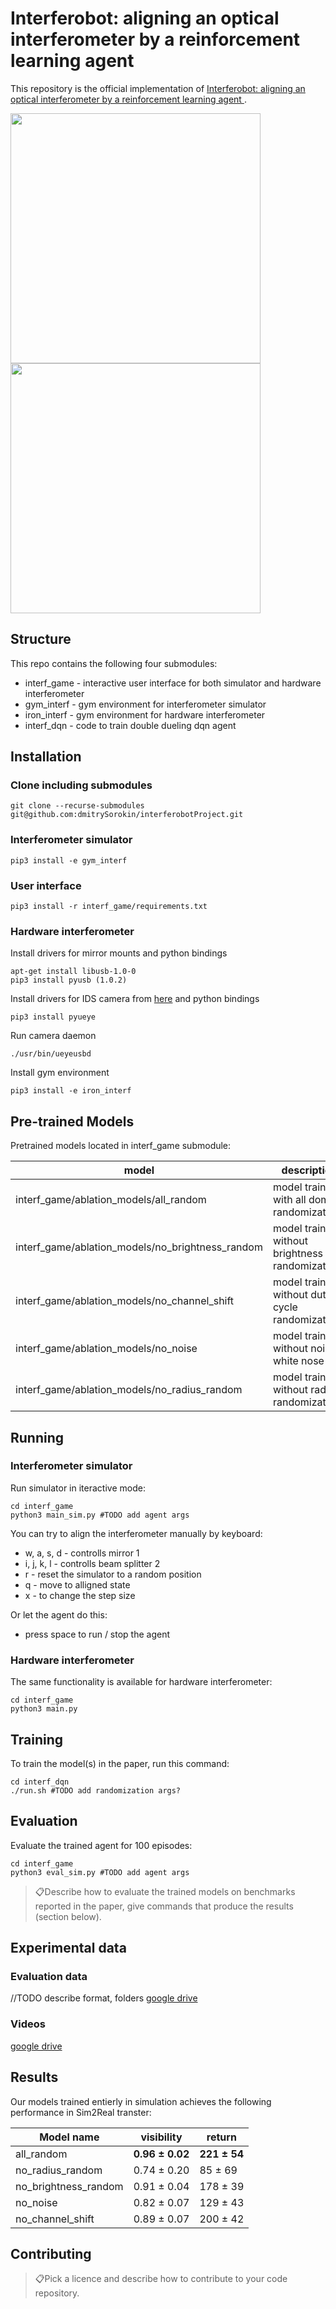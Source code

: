 # Interferobot: aligning an optical interferometer by a reinforcement learning agent 

This repository is the official implementation of [Interferobot: aligning an optical interferometer by a reinforcement learning agent ](http://arxiv.org/abs/2006.02252).

<p float="center">
    <img src="gif/0.gif" width="400"/>
    <img src="gif/2.gif" width="400"/>
</p>


## Structure
This repo contains the following four submodules:

* interf_game  -  interactive user interface for both simulator and hardware interferometer
* gym_interf    -  gym environment for interferometer simulator  
* iron_interf    -  gym environment for hardware interferometer
* interf_dqn    -  code to train double dueling dqn agent


## Installation

### Clone including submodules 
```
git clone --recurse-submodules git@github.com:dmitrySorokin/interferobotProject.git
```

### Interferometer simulator
```
pip3 install -e gym_interf
```
### User interface 
```
pip3 install -r interf_game/requirements.txt
```

### Hardware interferometer
Install drivers for mirror mounts and python bindings
```
apt-get install libusb-1.0-0
pip3 install pyusb (1.0.2)
```

Install drivers for IDS camera from [here](https://en.ids-imaging.com/download-ueye-emb-hardfloat.html
) and python bindings
```
pip3 install pyueye
```

Run camera daemon
```
./usr/bin/ueyeusbd
```

Install gym environment
```
pip3 install -e iron_interf
```

## Pre-trained Models

Pretrained models located in interf_game submodule:

|  model |  description | 
|---|---|
| interf_game/ablation_models/all_random  |  model trained with all doman randomizations  | 
| interf_game/ablation_models/no_brightness_random  |   model trained without brightness randomization | 
|  interf_game/ablation_models/no_channel_shift  |  model trained without duty cycle randomization |
|  interf_game/ablation_models/no_noise  |  model trained without noise white nose |
|  interf_game/ablation_models/no_radius_random  |  model trained without radius randomization |

## Running

### Interferometer simulator 
Run simulator in iteractive mode:
```
cd interf_game
python3 main_sim.py #TODO add agent args
```

You can try to align the interferometer manually by keyboard:
* w, a, s, d - controlls mirror 1
* i, j, k, l  - controlls beam splitter 2
* r - reset the simulator to a random position
* q - move to alligned state
* x - to change the step size

Or let the agent do this:
* press space to run / stop the agent

### Hardware interferometer
The same functionality is available for hardware interferometer:
```
cd interf_game
python3 main.py
```

## Training

To train the model(s) in the paper, run this command:

```
cd interf_dqn
./run.sh #TODO add randomization args?
```

## Evaluation


Evaluate the trained agent for 100 episodes:
```
cd interf_game
python3 eval_sim.py #TODO add agent args
```

> 📋Describe how to evaluate the trained models on benchmarks reported in the paper, give commands that produce the results (section below).


## Experimental data

### Evaluation data
//TODO describe format, folders
[google drive](https://drive.google.com/drive/folders/1hJ7qZNdD0RXapVm97u8iSA2aWGZymRJf?usp=sharing)

### Videos

[google drive](https://drive.google.com/drive/folders/1aCN76hxIwY7zNbrZd84NIdNhdQE5yzfP?usp=sharing)

## Results

Our models trained entierly in simulation achieves the following performance in Sim2Real transter:

| Model name         | visibility | return |
| ------------------ |---------------- | -------------- |
| all_random                    |   **0.96 ± 0.02**  |  **221 ± 54**  |
| no_radius_random        | 0.74 ± 0.20         | 85 ± 69          |
| no_brightness_random | 0.91 ± 0.04         | 178 ± 39        |
| no_noise                       | 0.82 ± 0.07         | 129 ± 43        |
| no_channel_shift          | 0.89 ± 0.07         | 200 ± 42        | 


## Contributing

> 📋Pick a licence and describe how to contribute to your code repository. 
